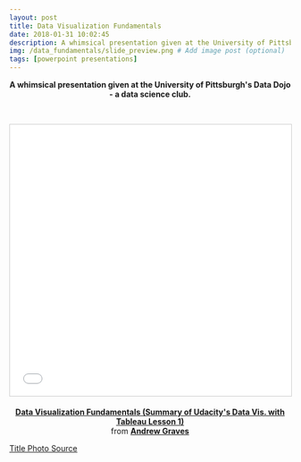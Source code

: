 ```yaml
---
layout: post
title: Data Visualization Fundamentals
date: 2018-01-31 10:02:45
description: A whimsical presentation given at the University of Pittsburgh's Data Dojo club.
img: /data_fundamentals/slide_preview.png # Add image post (optional)
tags: [powerpoint presentations]
---
```

<p align = "center">
<b>
A whimsical presentation given at the University of Pittsburgh's Data Dojo - a data science club.</b>
</p>
<br>

<p align = "center">
<iframe src="//www.slideshare.net/slideshow/embed_code/key/dUtqDQV6ST7aha" width="595" height="485" frameborder="0" marginwidth="0" marginheight="0" scrolling="no" style="border:1px solid #CCC; border-width:1px; margin-bottom:5px; max-width: 100%;" allowfullscreen> </iframe> <div style="margin-bottom:5px"> <p align = "center"> <strong> <a href="//www.slideshare.net/AndrewGraves29/data-visualization-fundamentals-summary-of-udacitys-data-vis-with-tableau-lesson-1-86979168" title="Data Visualization Fundamentals (Summary of Udacity&#x27;s Data Vis. with Tableau Lesson 1)" target="_blank">Data Visualization Fundamentals (Summary of Udacity&#x27;s Data Vis. with Tableau Lesson 1)</a> <br> </strong> from <strong><a href="https://www.slideshare.net/AndrewGraves29" target="_blank">Andrew Graves</a></strong></p> </div>
</p>


[Title Photo Source](https://www.skydive.com/images/skydive_stunt_laptop1.jpg)